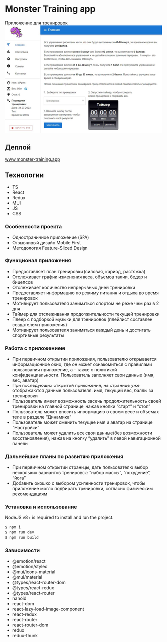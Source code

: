 # Monster Training app
Приложение для тренировок
<a href="https://training-sigma.vercel.app/" target="_blank">![Project illustartion](https://github.com/MariaZakharova0805/training-app/raw/main/screenshot.jpg)</a>


## Деплой
<a href="https://training-sigma.vercel.app/" target="_blank">www.monster-training.app</a>

## Технологии
- TS
- React
- Redux
- MUI
- JS
- CSS

### Особенности проекта
- Одностраничное приложение (SPA)
- Отзывчивый дизайн Mobile First 
- Методология Feature-Sliced Design

### Функционал приложения
- Предоставляет план тренировки (силовая, кариод, растяжка)
- Отслеживает график изменения веса, объемов талии, бедер и бицепсов
- Отслеживает количество непрерывных дней тренировки
- Предоставляет информацию по режиму питания и отдыха во время тренировок
- Мотивирует пользователя заниматься спортом не реже чем раз в 2 дня
- Таймер для отслеживания продолжительности текущей тренировки
- Плеер с подборкой музыки для тренировок (плейлист составлен создателем приложения)
- Мотивирует пользователя заниматься каждый день и достигать спортивные результаты

### Работа с приложением
- При первичном открытии приложения, пользователю открывается информационное окно, где он может ознакомиться с правилами пользования приложение, а - также с политикой конфиденциальности. Пользователь заполняет свои данные (имя, вес, аватар)
- При последующих открытий приложения, на странице уже отображаются данные пользователя: имя, текущий вес, баллы за тренировки
- Пользователь имеет возможность засечь продолжительность своей тренировки на главной странице, нажав кнопки “старт” и “стоп”
- Пользователь может вносить информацию о своем весе и объемах теле в разделе “Динамика”
- Пользователь может сменить текущее имя и аватар на странице “Настройки”
- Пользователь может удалить все свои данные(без возможности восстановления), нажав на кнопку “удалить” в левой навигационной панели

###  Дальнейшие планы по развитию приложения
- При первичном открытии страницы, дать пользователю выбор нескольких вариантов тренировок: “набор массы”, “похудение”, “йога”
- Добавить окошко с выбором усиленности тренировок, чтобы приложение могло подбирать тренировки, согласно физическим рекомендациям

### Установка и использование
NodeJS v8+ is required to install and run the project.

```sh
$ npm i
$ npm run dev
$ npm run build
```

### Зависимости
   - @emotion/react
   - @emotion/styled
   - @mui/icons-material
   - @mui/material
   - @types/react-router-dom
   - @types/react-redux
   - @types/react-router
   - nanoid
   - react-dom
   - react-lazy-load-image-component
   - react-redux
   - react-router
   - react-router-dom
   - redux
   - redux-thunk